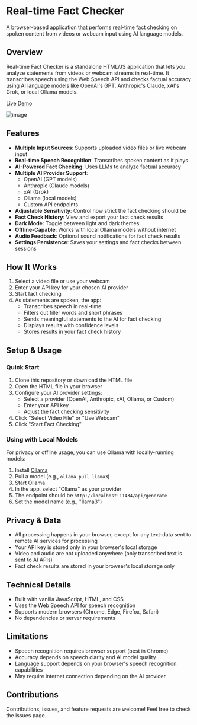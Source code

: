 # Real-time Fact Checker

A browser-based application that performs real-time fact checking on spoken content from videos or webcam input using AI language models.

## Overview

Real-time Fact Checker is a standalone HTML/JS application that lets you analyze statements from videos or webcam streams in real-time. It transcribes speech using the Web Speech API and checks factual accuracy using AI language models like OpenAI's GPT, Anthropic's Claude, xAI's Grok, or local Ollama models.

[Live Demo](https://steveseguin.github.io/live-fact-checker/)

![image](https://github.com/user-attachments/assets/da39a37e-8b88-4f81-9f60-a69e03e26045)

## Features

- **Multiple Input Sources**: Supports uploaded video files or live webcam input
- **Real-time Speech Recognition**: Transcribes spoken content as it plays
- **AI-Powered Fact Checking**: Uses LLMs to analyze factual accuracy
- **Multiple AI Provider Support**:
  - OpenAI (GPT models)
  - Anthropic (Claude models)
  - xAI (Grok)
  - Ollama (local models)
  - Custom API endpoints
- **Adjustable Sensitivity**: Control how strict the fact checking should be
- **Fact Check History**: View and export your fact check results
- **Dark Mode**: Toggle between light and dark themes
- **Offline-Capable**: Works with local Ollama models without internet
- **Audio Feedback**: Optional sound notifications for fact check results
- **Settings Persistence**: Saves your settings and fact checks between sessions

## How It Works

1. Select a video file or use your webcam
2. Enter your API key for your chosen AI provider
3. Start fact checking
4. As statements are spoken, the app:
   - Transcribes speech in real-time
   - Filters out filler words and short phrases
   - Sends meaningful statements to the AI for fact checking
   - Displays results with confidence levels
   - Stores results in your fact check history

## Setup & Usage

### Quick Start

1. Clone this repository or download the HTML file
2. Open the HTML file in your browser
3. Configure your AI provider settings:
   - Select a provider (OpenAI, Anthropic, xAI, Ollama, or Custom)
   - Enter your API key
   - Adjust the fact checking sensitivity
4. Click "Select Video File" or "Use Webcam"
5. Click "Start Fact Checking"

### Using with Local Models

For privacy or offline usage, you can use Ollama with locally-running models:

1. Install [Ollama](https://ollama.ai/)
2. Pull a model (e.g., `ollama pull llama3`)
3. Start Ollama
4. In the app, select "Ollama" as your provider
5. The endpoint should be `http://localhost:11434/api/generate`
6. Set the model name (e.g., "llama3")

## Privacy & Data

- All processing happens in your browser, except for any text-data sent to remote AI services for processing
- Your API key is stored only in your browser's local storage
- Video and audio are not uploaded anywhere (only transcribed text is sent to AI APIs)
- Fact check results are stored in your browser's local storage only

## Technical Details

- Built with vanilla JavaScript, HTML, and CSS
- Uses the Web Speech API for speech recognition
- Supports modern browsers (Chrome, Edge, Firefox, Safari)
- No dependencies or server requirements

## Limitations

- Speech recognition requires browser support (best in Chrome)
- Accuracy depends on speech clarity and AI model quality
- Language support depends on your browser's speech recognition capabilities
- May require internet connection depending on the AI provider

## Contributions

Contributions, issues, and feature requests are welcome! Feel free to check the issues page.

